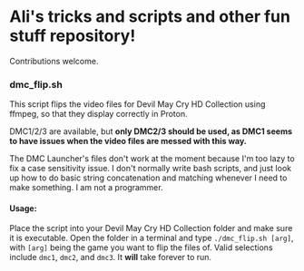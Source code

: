 # Ali's tricks and scripts and other fun stuff repository!

Contributions welcome.

### dmc_flip.sh

This script flips the video files for Devil May Cry HD Collection using ffmpeg, so that they display correctly in Proton.

DMC1/2/3 are available, but **only DMC2/3 should be used, as DMC1 seems to have issues when the video files are messed with this way.**

The DMC Launcher's files don't work at the moment because I'm too lazy to fix a case sensitivity issue. I don't normally write bash scripts, and just look up how to do basic string concatenation and matching whenever I need to make something. I am not a programmer.

#### Usage:

Place the script into your Devil May Cry HD Collection folder and make sure it is executable. Open the folder in a terminal and type `./dmc_flip.sh [arg]`, with `[arg]` being the game you want to flip the files of. Valid selections include `dmc1`, `dmc2`, and `dmc3`. It **will** take forever to run.
